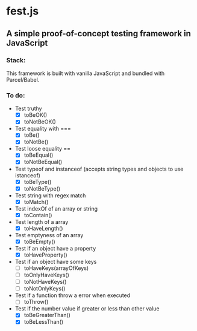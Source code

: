 # fest.js
## A simple proof-of-concept testing framework in JavaScript

### Stack:
This framework is built with vanilla JavaScript and bundled with Parcel/Babel.

### To do:
  
- Test truthy  
  - [x] toBeOK()
  - [x] toNotBeOK()

- Test equality with ===
  - [x] toBe()
  - [x] toNotBe()
  
- Test loose equality ==
  - [x] toBeEqual()
  - [x] toNotBeEqual()

- Test typeof and instanceof (accepts string types and objects to use istanceof)
  - [x] toBeType()
  - [x] toNotBeType()

- Test string with regex match
  - [x] toMatch()

- Test indexOf of an array or string
  - [x] toContain()

- Test length of a array
  - [x] toHaveLength()

- Test emptyness of an array
  - [x] toBeEmpty()

- Test if an object have a property
  - [x] toHaveProperty()

- Test if an object have some keys
  - [ ] toHaveKeys(arrayOfKeys)
  - [ ] toOnlyHaveKeys()
  - [ ] toNotHaveKeys()
  - [ ] toNotOnlyKeys()

- Test if a function throw a error when executed
  - [ ] toThrow()

- Test if the number value if greater or less than other value
  - [x] toBeGreaterThan()
  - [x] toBeLessThan()
